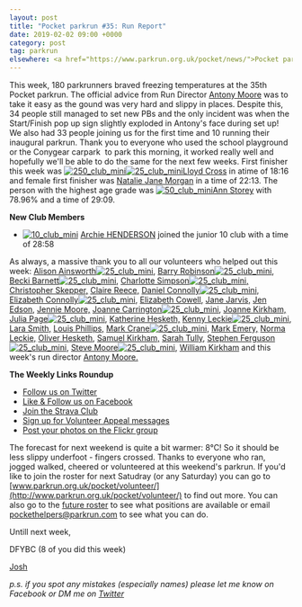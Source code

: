 ```yaml
---
layout: post
title: "Pocket parkrun #35: Run Report"
date: 2019-02-02 09:00 +0000
category: post
tag: parkrun
elsewhere: <a href="https://www.parkrun.org.uk/pocket/news/">Pocket parkrun</a>
---
```


This week, 180 parkrunners braved freezing temperatures at the 35th Pocket parkrun. The official advice from Run Director [Antony Moore](http://www.parkrun.org.uk/results/athleteresultshistory/?athleteNumber=2865977) was to take it easy as the gound was very hard and slippy in places. Despite this, 34 people still managed to set new PBs and the only incident was when the Start/Finish pop up sign slightly exploded in Antony's face during set up! We also had 33 people joining us for the first time and 10 running their inaugural parkrun. Thank you to everyone who used the school playground or the Conygear carpark  to park this morning, it worked really well and hopefully we'll be able to do the same for the next few weeks. First finisher this week was [![250_club_mini](https://images.parkrun.com/blogs.dir/1667/files/2019/02/250_club_mini.jpg)](http://www.parkrun.com/about/parkrunclubs)[![25_club_mini](https://images.parkrun.com/blogs.dir/1667/files/2019/02/25_club_mini.jpg)](https://images.parkrun.com/blogs.dir/1667/files/2019/02/25_club_mini.jpg)[Lloyd Cross](http://www.parkrun.org.uk/pocket/results/latestresults/athletehistory?athleteNumber=208558) in atime of 18:16 and female first finisher was [Natalie Jane Morgan](http://www.parkrun.org.uk/pocket/results/latestresults/athletehistory?athleteNumber=54524) in a time of 22:13. The person with the highest age grade was [![50_club_mini](https://images.parkrun.com/blogs.dir/1667/files/2019/02/50_club_mini.jpg)](http://www.parkrun.com/about/parkrunclubs)[Ann Storey](http://www.parkrun.org.uk/pocket/results/latestresults/athletehistory?athleteNumber=3408341) with 78.96% and a time of 29:09. 

**New Club Members**

*   [![10_club_mini](https://images.parkrun.com/blogs.dir/1667/files/2019/02/10_club_mini.jpg)](http://www.parkrun.com/about/parkrunclubs) [Archie HENDERSON](http://www.parkrun.org.uk/pocket/results/latestresults/athletehistory?athleteNumber=2934416) joined the junior 10 club with a time of 28:58

As always, a massive thank you to all our volunteers who helped out this week: [Alison Ainsworth](http://www.parkrun.org.uk/results/athleteresultshistory/?athleteNumber=955830)[![25_club_mini](https://images.parkrun.com/blogs.dir/1667/files/2019/02/25_club_mini.jpg)](http://www.parkrun.com/about/parkrunclubs), [Barry Robinson](http://www.parkrun.org.uk/results/athleteresultshistory/?athleteNumber=2450973)[![25_club_mini](https://images.parkrun.com/blogs.dir/1667/files/2019/02/25_club_mini.jpg)](http://www.parkrun.com/about/parkrunclubs), [Becki Barnett](http://www.parkrun.org.uk/results/athleteresultshistory/?athleteNumber=4161773)[![25_club_mini](https://images.parkrun.com/blogs.dir/1667/files/2019/02/25_club_mini.jpg)](http://www.parkrun.com/about/parkrunclubs), [Charlotte Simpson](http://www.parkrun.org.uk/results/athleteresultshistory/?athleteNumber=2079756)[![25_club_mini](https://images.parkrun.com/blogs.dir/1667/files/2019/02/25_club_mini.jpg),](http://www.parkrun.com/about/parkrunclubs) [Christopher Skepper,](http://www.parkrun.org.uk/results/athleteresultshistory/?athleteNumber=3655506) [Claire Reece,](http://www.parkrun.org.uk/results/athleteresultshistory/?athleteNumber=4701687) [Daniel Connolly](http://www.parkrun.org.uk/results/athleteresultshistory/?athleteNumber=58845)[![25_club_mini](https://images.parkrun.com/blogs.dir/1667/files/2019/02/25_club_mini.jpg)](http://www.parkrun.com/about/parkrunclubs), [Elizabeth Connolly](http://www.parkrun.org.uk/results/athleteresultshistory/?athleteNumber=136633)[![25_club_mini](https://images.parkrun.com/blogs.dir/1667/files/2019/02/25_club_mini.jpg)](http://www.parkrun.com/about/parkrunclubs), [Elizabeth Cowell,](http://www.parkrun.org.uk/results/athleteresultshistory/?athleteNumber=5095759) [Jane Jarvis,](http://www.parkrun.org.uk/results/athleteresultshistory/?athleteNumber=434174) [Jen Edson,](http://www.parkrun.org.uk/results/athleteresultshistory/?athleteNumber=5005189) [Jennie Moore,](http://www.parkrun.org.uk/results/athleteresultshistory/?athleteNumber=2779626) [Joanne Carrington](http://www.parkrun.org.uk/results/athleteresultshistory/?athleteNumber=181580)[![25_club_mini](https://images.parkrun.com/blogs.dir/1667/files/2019/02/25_club_mini.jpg)](http://www.parkrun.com/about/parkrunclubs), [Joanne Kirkham,](http://www.parkrun.org.uk/results/athleteresultshistory/?athleteNumber=4936439) [Julia Page](http://www.parkrun.org.uk/results/athleteresultshistory/?athleteNumber=508834)[![25_club_mini](https://images.parkrun.com/blogs.dir/1667/files/2019/02/25_club_mini.jpg)](http://www.parkrun.com/about/parkrunclubs), [Katherine Hesketh,](http://www.parkrun.org.uk/results/athleteresultshistory/?athleteNumber=3623534) [Kenny Leckie](http://www.parkrun.org.uk/results/athleteresultshistory/?athleteNumber=4073128)[![25_club_mini](https://images.parkrun.com/blogs.dir/1667/files/2019/02/25_club_mini.jpg)](http://www.parkrun.com/about/parkrunclubs), [Lara Smith,](http://www.parkrun.org.uk/results/athleteresultshistory/?athleteNumber=5160835) [Louis Phillips,](http://www.parkrun.org.uk/results/athleteresultshistory/?athleteNumber=1887851) [Mark Crane](http://www.parkrun.org.uk/results/athleteresultshistory/?athleteNumber=4072444)[![25_club_mini](https://images.parkrun.com/blogs.dir/1667/files/2019/02/25_club_mini.jpg)](http://www.parkrun.com/about/parkrunclubs), [Mark Emery,](http://www.parkrun.org.uk/results/athleteresultshistory/?athleteNumber=4772621) [Norma Leckie,](http://www.parkrun.org.uk/results/athleteresultshistory/?athleteNumber=85968) [Oliver Hesketh,](http://www.parkrun.org.uk/results/athleteresultshistory/?athleteNumber=5350169) [Samuel Kirkham,](http://www.parkrun.org.uk/results/athleteresultshistory/?athleteNumber=4957874) [Sarah Tully,](http://www.parkrun.org.uk/results/athleteresultshistory/?athleteNumber=4909207) [Stephen Ferguson](http://www.parkrun.org.uk/results/athleteresultshistory/?athleteNumber=190582)[![25_club_mini](https://images.parkrun.com/blogs.dir/1667/files/2019/02/25_club_mini.jpg)](http://www.parkrun.com/about/parkrunclubs), [Steve Moore](http://www.parkrun.org.uk/results/athleteresultshistory/?athleteNumber=1771782)[![25_club_mini](https://images.parkrun.com/blogs.dir/1667/files/2019/02/25_club_mini.jpg)](http://www.parkrun.com/about/parkrunclubs), [William Kirkham](http://www.parkrun.org.uk/results/athleteresultshistory/?athleteNumber=4936459) and this week's run director [Antony Moore.](http://www.parkrun.org.uk/results/athleteresultshistory/?athleteNumber=2865977)

**The Weekly Links Roundup**

*   [Follow us on Twitter](https://twitter.com/pocketparkrun)
*   [Like & Follow us on Facebook](https://www.facebook.com/pocketparkrun/)
*   [Join the Strava Club](https://www.strava.com/clubs/pocketparkrun)
*   [Sign up for Volunteer Appeal messages](https://www.parkrun.com/runner/opt-ins/?Country=UK)
*   [Post your photos on the Flickr group](https://www.flickr.com/groups/pocket-parkrun/)

The forecast for next weekend is quite a bit warmer: 8°C! So it should be less slippy underfoot - fingers crossed. Thanks to everyone who ran, jogged walked, cheered or volunteered at this weekend's parkrun. If you'd like to join the roster for next Satudray (or any Saturday) you can go to [www.parkrun.org.uk/pocket/volunteer/](http://www.parkrun.org.uk/pocket/volunteer/) to find out more. You can also go to the [future roster](http://www.parkrun.org.uk/pocket/futureroster/ "future roster") to see what positions are available or email [pockethelpers@parkrun.com](mailto:pockethelpers@parkrun.com) to see what you can do.

Untill next week,

DFYBC (8 of you did this week)

[Josh](http://www.parkrun.org.uk/results/athleteresultshistory/?athleteNumber=4196740)

_p.s. if you spot any mistakes (especially names) please let me know on Facebook or DM me on [Twitter](https://twitter.com/_Josh_justJosh)_

